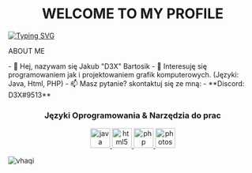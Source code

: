 <h1 align="center">WELCOME TO MY PROFILE</h1>

[![Typing SVG](https://readme-typing-svg.demolab.com?font=Poppins&size=23&pause=1000&color=0A4CB1&center=true&vCenter=true&width=1000&lines=Sourcepawn+Developer)](https://git.io/typing-svg)

<p align="LEFT">ABOUT ME</p>
- 👋 Hej, nazywam się Jakub "D3X" Bartosik
- 👀 Interesuję się programowaniem jak i projektowaniem grafik komputerowych. (Języki: Java, Html, PHP)
- 📫 Masz pytanie? skontaktuj się ze mną:
- **Discord: D3X#9513**

<h3 align="center">Języki Oprogramowania & Narzędzia do prac</h3>
<p align="center"> 
<a href="https://www.java.com" target="_blank" rel="noreferrer"> <img src="https://cdn-icons-png.flaticon.com/512/5968/5968282.png" alt="java" width="40" height="40"/> </a>
<a href="https://www.w3.org/html/" target="_blank" rel="noreferrer"> <img src="https://cdn-icons-png.flaticon.com/512/1051/1051277.png" alt="html5" width="40" height="40"/> </a>
<a href="https://www.php.net" target="_blank" rel="noreferrer"> <img src="https://cdn-icons-png.flaticon.com/512/5968/5968332.png" alt="php" width="40" height="40"/> </a>
<a href="https://www.photoshop.com" target="_blank" rel="noreferrer"> <img src="https://cdn-icons-png.flaticon.com/512/5968/5968520.png" alt="photoshop" width="40" height="40"/> </a>

  <p align="left"> <img src="https://komarev.com/ghpvc/?username=vhaqi&label=Profile%20views&color=0e75b6&style=flat" alt="vhaqi" /> </p>
